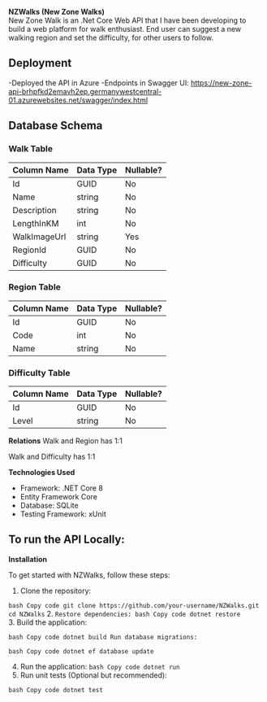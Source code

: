 **NZWalks (New Zone Walks)**  
New Zone Walk is an .Net Core Web API that I have been developing to build a web platform for walk enthusiast. 
End user can suggest a new walking region and set the difficulty, for other users to follow.

## Deployment  
-Deployed the API in Azure
-Endpoints in Swagger UI: https://new-zone-api-brhpfkd2emavh2ep.germanywestcentral-01.azurewebsites.net/swagger/index.html  

## Database Schema

### Walk Table
| Column Name     | Data Type | Nullable? |
|------------------|-----------|-----------|
| Id              | GUID      | No        |
| Name            | string    | No        |
| Description     | string    | No        |
| LengthInKM      | int       | No        |
| WalkImageUrl    | string    | Yes       |
| RegionId        | GUID      | No        |
| Difficulty      | GUID      | No        |

### Region Table
| Column Name     | Data Type | Nullable? |
|------------------|-----------|-----------|
| Id              | GUID      | No        |
| Code            | int       | No        |
| Name            | string    | No        |

### Difficulty Table
| Column Name     | Data Type | Nullable? |
|------------------|-----------|-----------|
| Id              | GUID      | No        |
| Level           | string    | No        |

**Relations**
Walk and Region has 1:1  

Walk and Difficulty has 1:1

**Technologies Used**  

* Framework: .NET Core 8
* Entity Framework Core
* Database: SQLite
* Testing Framework: xUnit  

## To run the API Locally:
**Installation**  

To get started with NZWalks, follow these steps:

1. Clone the repository:

`bash
Copy code
git clone https://github.com/your-username/NZWalks.git
cd NZWalks`
2. `Restore dependencies:
bash
Copy code
dotnet restore`  
3. Build the application:

`bash
Copy code
dotnet build
Run database migrations:`

`bash
Copy code
dotnet ef database update`  

4. Run the application:
`bash
Copy code
dotnet run`  
5. Run unit tests (Optional but recommended):


`bash
Copy code
dotnet test`  
